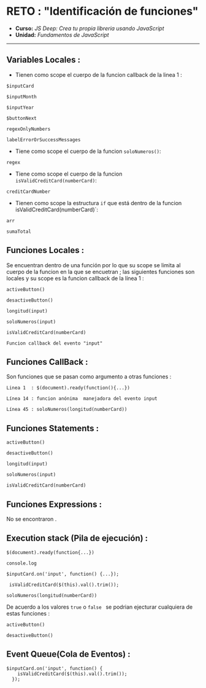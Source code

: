 # RETO : "Identificación de funciones"

* **Curso:** _JS Deep: Crea tu propia libreria usando JavaScript_
* **Unidad:** _Fundamentos de JavaScript_

***

## Variables Locales :
* Tienen como scope el cuerpo de la funcion callback  de la linea 1 :
~~~
$inputCard
~~~

~~~
$inputMonth
~~~

~~~
$inputYear
~~~

~~~
$buttonNext
~~~

~~~
regexOnlyNumbers
~~~

~~~
labelErrorOrSuccessMessages
~~~

* Tiene como scope el cuerpo de la funcion `soloNumeros()`:
~~~
regex
~~~ 

* Tiene como scope el cuerpo de la funcion `isValidCreditCard(numberCard)`:
~~~
creditCardNumber 
~~~
* Tienen como scope la estructura `if` que está dentro de la funcion isValidCreditCard(numberCard)`:

~~~
arr 
~~~

~~~
sumaTotal 
~~~

## Funciones Locales : 
Se encuentran dentro de una función por lo que su scope se limita al cuerpo de la funcion en la que se encuetran ; las siguientes funciones son locales y su scope es la funcion callback de la línea 1 : 

~~~
activeButton()
~~~

~~~
desactiveButton()
~~~

~~~
longitud(input)
~~~

~~~
soloNumeros(input) 
~~~

~~~
isValidCreditCard(numberCard)
~~~

~~~
Funcion callback del evento "input"
~~~

## Funciones CallBack :
Son funciones que se pasan como argumento a otras funciones :
~~~
Linea 1  : $(document).ready(function(){...})
~~~

~~~
Línea 14 : funcion anónima  manejadora del evento input
~~~

~~~
Línea 45 : soloNumeros(longitud(numberCard))
~~~

## Funciones Statements :

~~~
activeButton()
~~~

~~~
desactiveButton()
~~~

~~~
longitud(input) 
~~~

~~~
soloNumeros(input) 
~~~

~~~
isValidCreditCard(numberCard)
~~~

## Funciones Expressions :
No se encontraron .

## Execution stack (Pila de ejecución) : 

~~~
$(document).ready(function{...})
~~~

~~~
console.log
~~~

~~~
$inputCard.on('input', function() {...});
~~~

~~~
 isValidCreditCard($(this).val().trim());
~~~

~~~
soloNumeros(longitud(numberCard))
~~~

De acuerdo a los valores `true` o `false ` se podrian ejecturar cualquiera de estas funciones :

~~~
activeButton()
~~~

~~~
desactiveButton()
~~~

## Event Queue(Cola de Eventos) :

~~~
$inputCard.on('input', function() {
    isValidCreditCard($(this).val().trim());
  });
~~~





